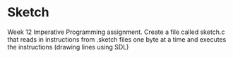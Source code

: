 # Sketch
Week 12 Imperative Programming assignment. Create a file called sketch.c that reads in instructions from .sketch files one byte at a time and executes the instructions (drawing lines using SDL)
